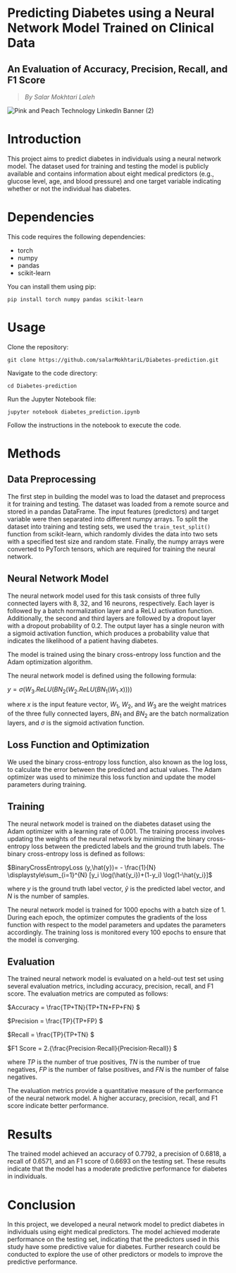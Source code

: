 # Predicting Diabetes using a Neural Network Model Trained on Clinical Data
## An Evaluation of Accuracy, Precision, Recall, and F1 Score

> $By$ $Salar$ $Mokhtari$ $Laleh$ 

![Pink and Peach Technology LinkedIn Banner (2)](https://github.com/salarMokhtariL/Diabetes-prediction/assets/75142232/6f8f0b5a-41b8-4518-b8df-eec991df8fce)

# Introduction
This project aims to predict diabetes in individuals using a neural network model. The dataset used for training and testing the model is publicly available and contains information about eight medical predictors (e.g., glucose level, age, and blood pressure) and one target variable indicating whether or not the individual has diabetes.

# Dependencies

This code requires the following dependencies:

* torch
* numpy
* pandas
* scikit-learn


You can install them using pip:

```
pip install torch numpy pandas scikit-learn
```

# Usage
Clone the repository:

```
git clone https://github.com/salarMokhtariL/Diabetes-prediction.git
```
Navigate to the code directory:
```
cd Diabetes-prediction
```

Run the Jupyter Notebook file:

```
jupyter notebook diabetes_prediction.ipynb
```
Follow the instructions in the notebook to execute the code.


# Methods
## Data Preprocessing
The first step in building the model was to load the dataset and preprocess it for training and testing. The dataset was loaded from a remote source and stored in a pandas DataFrame. The input features (predictors) and target variable were then separated into different numpy arrays. To split the dataset into training and testing sets, we used the `train_test_split()` function from scikit-learn, which randomly divides the data into two sets with a specified test size and random state. Finally, the numpy arrays were converted to PyTorch tensors, which are required for training the neural network.

## Neural Network Model
The neural network model used for this task consists of three fully connected layers with 8, 32, and 16 neurons, respectively. Each layer is followed by a batch normalization layer and a ReLU activation function. Additionally, the second and third layers are followed by a dropout layer with a dropout probability of 0.2. The output layer has a single neuron with a sigmoid activation function, which produces a probability value that indicates the likelihood of a patient having diabetes.

The model is trained using the binary cross-entropy loss function and the Adam optimization algorithm.

The neural network model is defined using the following formula:

$y= \sigma(W_3.ReLU(BN_2(W_2.ReLU(BN_1(W_1.x))))$

where $x$ is the input feature vector, $W_1$, $W_2$, and $W_3$ are the weight matrices of the three fully connected layers, $BN_1$ and $BN_2$ are the batch normalization layers, and $\sigma$ is the sigmoid activation function.

## Loss Function and Optimization
We used the binary cross-entropy loss function, also known as the log loss, to calculate the error between the predicted and actual values. The Adam optimizer was used to minimize this loss function and update the model parameters during training.

## Training
The neural network model is trained on the diabetes dataset using the Adam optimizer with a learning rate of 0.001. The training process involves updating the weights of the neural network by minimizing the binary cross-entropy loss between the predicted labels and the ground truth labels. The binary cross-entropy loss is defined as follows:

$BinaryCrossEntropyLoss (y,\hat{y})= - \frac{1}{N} \displaystyle\sum_{i=1}^{N} [y_i \log(\hat{y_i})+(1-y_i) \log(1-\hat{y_i}]$

where $y$ is the ground truth label vector, $\hat{y}$ is the predicted label vector, and $N$ is the number of samples.

The neural network model is trained for 1000 epochs with a batch size of 1. During each epoch, the optimizer computes the gradients of the loss function with respect to the model parameters and updates the parameters accordingly. The training loss is monitored every 100 epochs to ensure that the model is converging.

## Evaluation
The trained neural network model is evaluated on a held-out test set using several evaluation metrics, including accuracy, precision, recall, and F1 score. The evaluation metrics are computed as follows:

$Accuracy = \frac{TP+TN}{TP+TN+FP+FN} $

$Precision = \frac{TP}{TP+FP} $

$Recall = \frac{TP}{TP+TN} $

$F1 Score = 2.{\frac{Precision⋅Recall}{Precision⋅Recall}} $

where $TP$ is the number of true positives, $TN$ is the number of true negatives, $FP$ is the number of false positives, and $FN$ is the number of false negatives.

The evaluation metrics provide a quantitative measure of the performance of the neural network model. A higher accuracy, precision, recall, and F1 score indicate better performance.
# Results
The trained model achieved an accuracy of 0.7792, a precision of 0.6818, a recall of 0.6571, and an F1 score of 0.6693 on the testing set. These results indicate that the model has a moderate predictive performance for diabetes in individuals.

# Conclusion
In this project, we developed a neural network model to predict diabetes in individuals using eight medical predictors. The model achieved moderate performance on the testing set, indicating that the predictors used in this study have some predictive value for diabetes. Further research could be conducted to explore the use of other predictors or models to improve the predictive performance.


